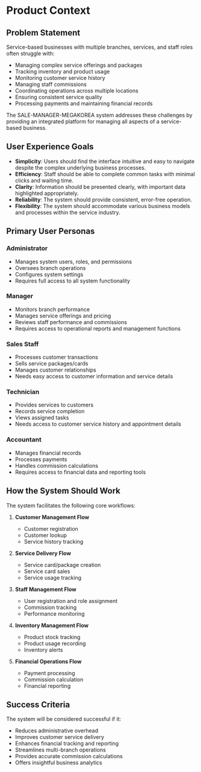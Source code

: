 # Product Context

## Problem Statement

Service-based businesses with multiple branches, services, and staff roles often struggle with:

- Managing complex service offerings and packages
- Tracking inventory and product usage
- Monitoring customer service history
- Managing staff commissions
- Coordinating operations across multiple locations
- Ensuring consistent service quality
- Processing payments and maintaining financial records

The SALE-MANAGER-MEGAKOREA system addresses these challenges by providing an integrated platform for managing all aspects of a service-based business.

## User Experience Goals

- **Simplicity**: Users should find the interface intuitive and easy to navigate despite the complex underlying business processes.
- **Efficiency**: Staff should be able to complete common tasks with minimal clicks and waiting time.
- **Clarity**: Information should be presented clearly, with important data highlighted appropriately.
- **Reliability**: The system should provide consistent, error-free operation.
- **Flexibility**: The system should accommodate various business models and processes within the service industry.

## Primary User Personas

### Administrator

- Manages system users, roles, and permissions
- Oversees branch operations
- Configures system settings
- Requires full access to all system functionality

### Manager

- Monitors branch performance
- Manages service offerings and pricing
- Reviews staff performance and commissions
- Requires access to operational reports and management functions

### Sales Staff

- Processes customer transactions
- Sells service packages/cards
- Manages customer relationships
- Needs easy access to customer information and service details

### Technician

- Provides services to customers
- Records service completion
- Views assigned tasks
- Needs access to customer service history and appointment details

### Accountant

- Manages financial records
- Processes payments
- Handles commission calculations
- Requires access to financial data and reporting tools

## How the System Should Work

The system facilitates the following core workflows:

1. **Customer Management Flow**
   - Customer registration
   - Customer lookup
   - Service history tracking
2. **Service Delivery Flow**
   - Service card/package creation
   - Service card sales
   - Service usage tracking
3. **Staff Management Flow**
   - User registration and role assignment
   - Commission tracking
   - Performance monitoring
4. **Inventory Management Flow**

   - Product stock tracking
   - Product usage recording
   - Inventory alerts

5. **Financial Operations Flow**
   - Payment processing
   - Commission calculation
   - Financial reporting

## Success Criteria

The system will be considered successful if it:

- Reduces administrative overhead
- Improves customer service delivery
- Enhances financial tracking and reporting
- Streamlines multi-branch operations
- Provides accurate commission calculations
- Offers insightful business analytics

